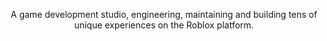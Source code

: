 <p align="center">
  A game development studio, engineering, maintaining and building tens of unique experiences on the Roblox platform.
</p>

